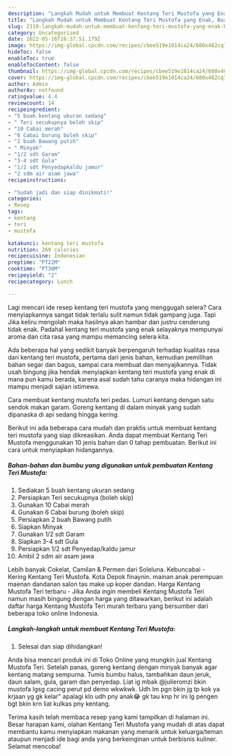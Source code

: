 ```yaml
---
description: "Langkah Mudah untuk Membuat Kentang Teri Mustofa yang Enak, Buat Buka Puasa Bikin Ngiler"
title: "Langkah Mudah untuk Membuat Kentang Teri Mustofa yang Enak, Buat Buka Puasa Bikin Ngiler"
slug: 2119-langkah-mudah-untuk-membuat-kentang-teri-mustofa-yang-enak-buat-buka-puasa-bikin-ngiler
category: Uncategorized
date: 2022-05-16T16:37:51.179Z
image: https://img-global.cpcdn.com/recipes/cbee519e1014ca24/680x482cq70/kentang-teri-mustofa-foto-resep-utama.jpg
hideToc: false
enableToc: true
enableTocContent: false
thumbnail: https://img-global.cpcdn.com/recipes/cbee519e1014ca24/680x482cq70/kentang-teri-mustofa-foto-resep-utama.jpg
cover: https://img-global.cpcdn.com/recipes/cbee519e1014ca24/680x482cq70/kentang-teri-mustofa-foto-resep-utama.jpg
author: Admin
authorAv: notfound
ratingvalue: 4.4
reviewcount: 14
recipeingredient:
- "5 buah kentang ukuran sedang"
- " Teri secukupnya boleh skip"
- "10 Cabai merah"
- "6 Cabai burung boleh skip"
- "2 buah Bawang putih"
- " Minyak"
- "1/2 sdt Garam"
- "3-4 sdt Gula"
- "1/2 sdt Penyedapkaldu jamur"
- "2 sdm air asam jawa"
recipeinstructions:

- "Sudah jadi dan siap dinikmati!"
categories:
- Resep
tags:
- kentang
- teri
- mustofa

katakunci: kentang teri mustofa 
nutrition: 269 calories
recipecuisine: Indonesian
preptime: "PT22M"
cooktime: "PT30M"
recipeyield: "2"
recipecategory: Lunch

---
```



Lagi mencari ide resep kentang teri mustofa yang menggugah selera? Cara menyiapkannya sangat tidak terlalu sulit namun tidak gampang juga. Tapi Jika keliru mengolah maka hasilnya akan hambar dan justru cenderung tidak enak. Padahal kentang teri mustofa yang enak selayaknya mempunyai aroma dan cita rasa yang mampu memancing selera kita.


Ada beberapa hal yang sedikit banyak berpengaruh terhadap kualitas rasa dari kentang teri mustofa, pertama dari jenis bahan, kemudian pemilihan bahan segar dan bagus, sampai cara membuat dan menyajikannya. Tidak usah bingung jika hendak menyiapkan kentang teri mustofa yang enak di mana pun kamu berada, karena asal sudah tahu caranya maka hidangan ini mampu menjadi sajian istimewa.

Cara membuat kentang mustofa teri pedas. Lumuri kentang dengan satu sendok makan garam. Goreng kentang di dalam minyak yang sudah dipanaska di api sedang hingga kering.


Berikut ini ada beberapa cara mudah dan praktis untuk membuat kentang teri mustofa yang siap dikreasikan. Anda dapat membuat Kentang Teri Mustofa menggunakan 10 jenis bahan dan 0 tahap pembuatan. Berikut ini cara untuk menyiapkan hidangannya.

<!--inarticleads1-->

##### Bahan-bahan dan bumbu yang digunakan untuk pembuatan Kentang Teri Mustofa:

1. Sediakan 5 buah kentang ukuran sedang
1. Persiapkan  Teri secukupnya (boleh skip)
1. Gunakan 10 Cabai merah
1. Gunakan 6 Cabai burung (boleh skip)
1. Persiapkan 2 buah Bawang putih
1. Siapkan  Minyak
1. Gunakan 1/2 sdt Garam
1. Siapkan 3-4 sdt Gula
1. Persiapkan 1/2 sdt Penyedap/kaldu jamur
1. Ambil 2 sdm air asam jawa


Lebih banyak Cokelat, Camilan &amp; Permen dari Soleluna. Kebuncabai - Kering Kentang Teri Mustofa. Kota Depok finaynin. mainan anak perempuan maenan dandanan salon tas make up koper dandan. Harga Kentang Mustofa Teri terbaru - Jika Anda ingin membeli Kentang Mustofa Teri namun masih bingung dengan harga yang ditawarkan, berikut ini adalah daftar harga Kentang Mustofa Teri murah terbaru yang bersumber dari beberapa toko online Indonesia. 

<!--inarticleads2-->

##### Langkah-langkah untuk membuat Kentang Teri Mustofa:


1. Selesai dan siap dihidangkan!

Anda bisa mencari produk ini di Toko Online yang mungkin jual Kentang Mustofa Teri. Setelah panas, goreng kentang dengan minyak banyak agar kentang matang sempurna. Tumis bumbu halus, tambahkan daun jeruk, daun salam, gula, garam dan penyedap. Liat ig mbak @julieromzi bkin mustofa lgsg cacing perut pd demo wkwkwk. Udh lm pgn bkin jg tp kok ya krjaan yg gk kelar&#34; apalagi klo udh pny anak😂 gk tau knp hr ini lg pengen bgt bkin krn liat kulkas pny kentang. 

Terima kasih telah membaca resep yang kami tampilkan di halaman ini. Besar harapan kami, olahan Kentang Teri Mustofa yang mudah di atas dapat membantu kamu menyiapkan makanan yang menarik untuk keluarga/teman ataupun menjadi ide bagi anda yang berkeinginan untuk berbisnis kuliner. Selamat mencoba!
